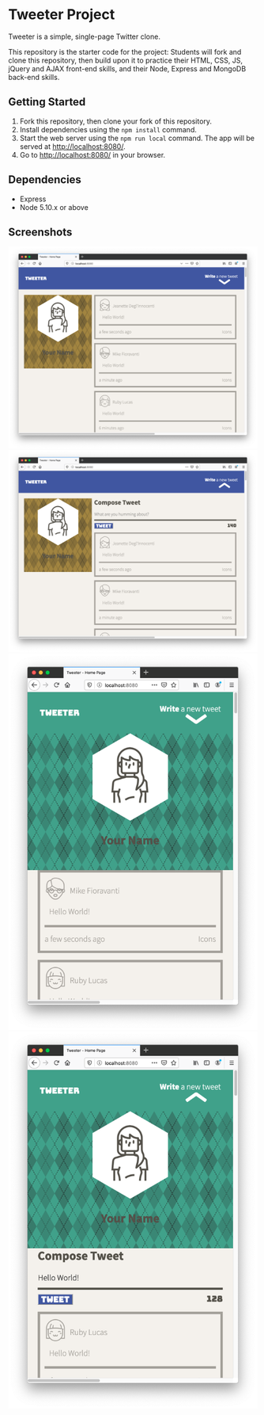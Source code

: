 # Tweeter Project

Tweeter is a simple, single-page Twitter clone.

This repository is the starter code for the project: Students will fork and clone this repository, then build upon it to practice their HTML, CSS, JS, jQuery and AJAX front-end skills, and their Node, Express and MongoDB back-end skills.

## Getting Started

1. Fork this repository, then clone your fork of this repository.
2. Install dependencies using the `npm install` command.
3. Start the web server using the `npm run local` command. The app will be served at <http://localhost:8080/>.
4. Go to <http://localhost:8080/> in your browser.

## Dependencies

- Express
- Node 5.10.x or above

## Screenshots

!["Screenshot of Tweeter in Dektop mode when collapsed."](https://github.com/byuno/tweeter/blob/master/docs/Desktop-collapse.png)
!["Screenshot of Tweeter in Dektop mode when expanded."](https://github.com/byuno/tweeter/blob/master/docs/Desktop-expand.png)
!["Screenshot of Tweeter in Mobile mode when collapsed."](https://github.com/byuno/tweeter/blob/master/docs/Mobile-collapse.png)
!["Screenshot of Tweeter in Mobile mode when expanded."](https://github.com/byuno/tweeter/blob/master/docs/Mobile-expand.png)
